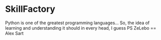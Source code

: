 # SkillFactory
Python is one of the greatest programming languages...
So, the idea of learning and understanding it should in every head, I guess
PS
ZeLebo == Alex Sart
